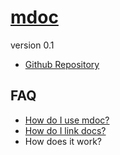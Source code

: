 # [mdoc]()
version 0.1

- [Github Repository](http://github.com/chutsu/mdoc/)

## FAQ
- [How do I use mdoc?](#docs/how_do_i_use_mdoc)
- [How do I link docs?](#docs/how_do_i_link_docs)
- How does it work?

